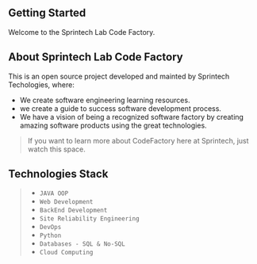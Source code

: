 ## Getting Started

Welcome to the Sprintech Lab Code Factory. 

## About Sprintech Lab Code Factory

This is an open source project developed and mainted by Sprintech Techologies, where:

- We create software engineering learning resources.
- we create a guide to success software development process.
- We have a vision of being a recognized software factory by creating amazing software products using the great technologies.



> If you want to learn more about CodeFactory here at Sprintech, just watch this space.

## Technologies Stack

> - `JAVA OOP` 
> - `Web Development` 
> - `BackEnd Development` 
> - `Site Reliability Engineering`
> - `DevOps`
> - `Python`
> - `Databases - SQL & No-SQL`
> - `Cloud Computing` 